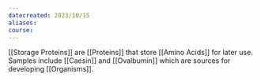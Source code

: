 ```yaml
---
datecreated: 2023/10/15
aliases: 
course:
---
```

[[Storage Proteins]] are [[Proteins]] that store [[Amino Acids]] for later use. Samples include [[Caesin]] and [[Ovalbumin]] which are sources for developing [[Organisms]].